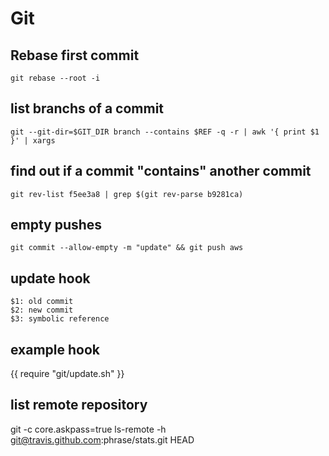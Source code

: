 # Git

## Rebase first commit

	git rebase --root -i


## list branchs of a commit

	git --git-dir=$GIT_DIR branch --contains $REF -q -r | awk '{ print $1 }' | xargs

## find out if a commit "contains" another commit

	git rev-list f5ee3a8 | grep $(git rev-parse b9281ca)


## empty pushes

	git commit --allow-empty -m "update" && git push aws

## update hook

	$1: old commit
	$2: new commit
	$3: symbolic reference

## example hook

{{ require "git/update.sh" }}

## list remote repository

git -c core.askpass=true ls-remote -h git@travis.github.com:phrase/stats.git HEAD
